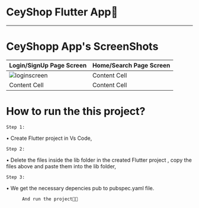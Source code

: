 # CeyShop Flutter App🩵

----------------------------------------------------------------------------------------------------------------

# CeyShopp App's ScreenShots
| Login/SignUp Page Screen | Home/Search Page Screen |
| ------------- | ------------- |
| ![loginscreen](https://github.com/ceydaucdirhem/ceyshopapp/assets/80065036/d2ca0ce0-7ee1-4b57-8e0f-eb31f69ba63c)| Content Cell  |
| Content Cell  | Content Cell  |


# How to run the this project?
    Step 1:
•	Create Flutter project in Vs Code,

    Step 2:
•	Delete the files inside the lib folder in the created Flutter project , copy the files above and paste them into the lib folder,

    Step 3:
•	We get the necessary depencies pub to pubspec.yaml file.

          And run the project🫶🏼








